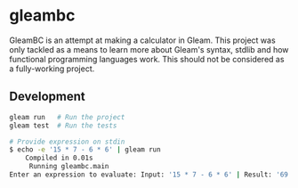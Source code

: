 # gleambc

GleamBC is an attempt at making a calculator in Gleam.
This project was only tackled as a means to learn more about Gleam's syntax, stdlib and how functional programming languages work.
This should not be considered as a fully-working project.

## Development

```sh
gleam run   # Run the project
gleam test  # Run the tests
```

```sh
# Provide expression on stdin
$ echo -e '15 * 7 - 6 * 6' | gleam run
    Compiled in 0.01s
     Running gleambc.main
Enter an expression to evaluate: Input: '15 * 7 - 6 * 6' | Result: '69'
```
